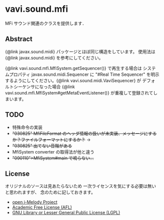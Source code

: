 # vavi.sound.mfi

MFi サウンド関連のクラスを提供します．

## Abstract

{@link javax.sound.midi} パッケージとほぼ同じ構造をしています。
使用法は {@link javax.sound.midi} を参考にしてください。

{@link vavi.sound.mfi.MfiSystem.getSequencer()} で再生する場合は
システムプロパティ javax.sound.midi.Sequencer に "#Real Time Sequencer"
を明示するようにしてください。{@link vavi.sound.midi.VaviSequencer} が
デフォルトシーケンサになった場合 {@link vavi.sound.mfi.MfiSystem#getMetaEventListener()}
が重複して登録されてしまいます。

## TODO

 * 特殊命令の実装
 * ~~"030825" MfiFileFormat のヘッダ情報の扱いが未実装、メッセージにするか？ファイルフォーマットにするか？~~ →
 * ~~"030825" 出てない音階がある~~
 * MfiSystem converter の取得法が他と違う
 * ~~"090110">MfiSystem#main で鳴らない...~~

## License
オリジナルのソースは見あたらないため
一次ライセンスを気にする必要は無いと思われますが、
念のために記しておきます。

 * [open i-Melody Project](http://www.xucker.jpn.org/ood/java/imelody/")
 * [Academic Free License (AFL)](http://opensource.org/licenses/academic.php")
 * [GNU Library or Lesser General Public License (LGPL)](http://www.gnu.org/licenses/lgpl.html)
